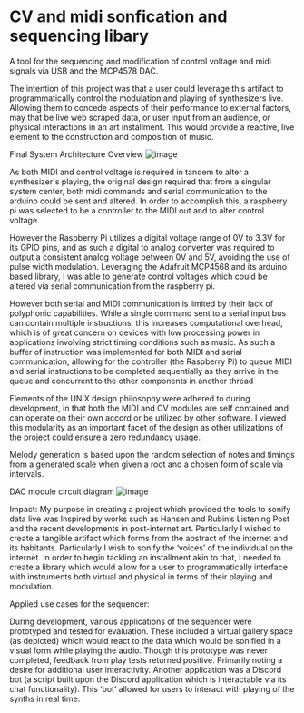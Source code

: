 # CV and midi sonfication and sequencing libary
 

A tool for the sequencing and modification of control voltage and midi signals via USB and the MCP4578 DAC. 


The intention of this project was that a user could leverage this artifact to programmatically control the modulation and playing of synthesizers live. Allowing them to concede aspects of their performance to external factors, may that be live web scraped data, or user input from an audience, or physical interactions in an art installment. This would provide a reactive, live element to the construction and composition of music.

Final System Architecture Overview
![image](https://github.com/De3pBlu3/CV-and-midi-sonification/assets/24615375/217147dc-928c-486d-8961-cf83539281ff)

As both MIDI and control voltage is required in tandem to alter a synthesizer's playing, the original design required that from a singular system center, both midi commands and serial communication to the arduino could be sent and altered. In order to accomplish this, a raspberry pi was selected to be a controller to the MIDI out and to alter control voltage.



However the Raspberry Pi utilizes a digital voltage range of 0V to 3.3V for its GPIO pins, and as such a digital to analog converter was required to output a consistent analog voltage between 0V and 5V, avoiding the use of pulse width modulation. Leveraging the Adafruit MCP4568 and its arduino based library, I was able to generate control voltages which could be altered via serial communication from the raspberry pi.



However both serial and MIDI communication is limited by their lack of polyphonic capabilities. While a single command sent to a serial input bus can contain multiple instructions, this increases computational overhead, which is of great concern on devices with low processing power in applications involving strict timing conditions such as music. As such a buffer of instruction was implemented for both MIDI and serial communication, allowing for the controller (the Raspberry Pi) to queue MIDI and serial instructions to be completed sequentially as they arrive in the queue and concurrent to the other components in another thread

Elements of the UNIX design philosophy were adhered to during development, in that both the MIDI and CV modules are self contained and can operate on their own accord or be utilized by other software. I viewed this modularity as an important facet of the design as other utilizations of the project could ensure a zero redundancy usage.

Melody generation is based upon the random selection of notes and timings from a generated scale when given a root and a chosen form of scale via intervals. 




DAC module circuit diagram
![image](https://github.com/De3pBlu3/CV-and-midi-sonification/assets/24615375/670ca657-1f65-4aa7-93c9-f0c5db2432d0)

Impact:
My purpose in creating a project which provided the tools to sonify data live was Inspired by works such as Hansen and Rubin’s Listening Post and the recent developments in post-internet art. Particularly I wished to create a tangible artifact which forms from the abstract of the internet and its habitants. Particularly I wish to sonify the ‘voices’ of the individual on the internet. In order to begin tackling an installment akin to that, I needed to create a library which would allow for a user to programmatically interface with instruments both virtual and physical in terms of their playing and modulation.


Applied use cases for the sequencer: 

During development, various applications of the sequencer were prototyped and tested for evaluation. These included a virtual gallery space (as depicted) which would react to the data which would be sonified in a visual form while playing the audio. Though this prototype was never completed, feedback from play tests returned positive. Primarily noting a desire for additional user interactivity.  Another application was a Discord bot (a script built upon the Discord application which is interactable via its chat functionality). This ‘bot’ allowed for users to interact with playing of the synths in real time. 
